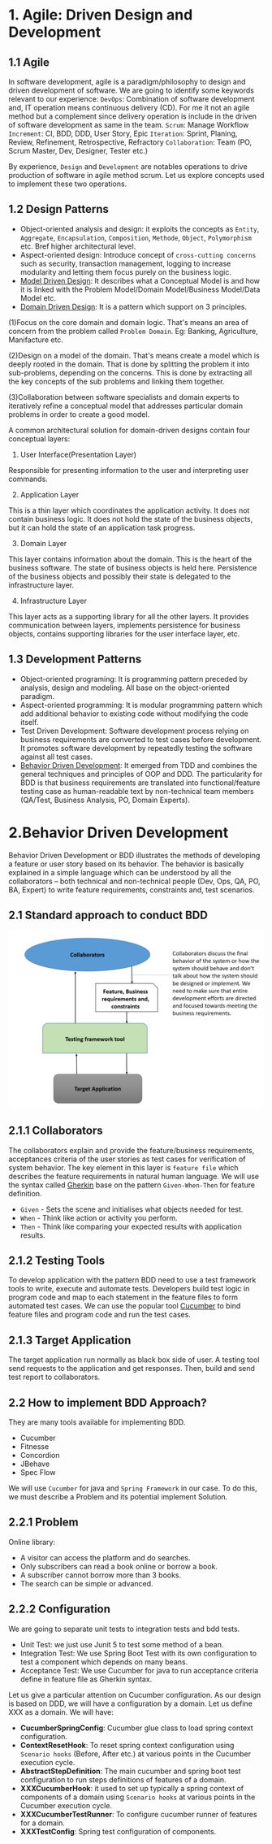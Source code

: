 # 1. Agile: Driven Design and Development
## 1.1 Agile
In software development, agile is a paradigm/philosophy to design and driven development of software.
We are going to identify some keywords relevant to our experience:
`DevOps`: Combination of software development and, IT operation means continuous delivery (CD). For me it not an agile method but a complement since delivery operation is include in the driven of software development as same in the team. 
`Scrum`: Manage Workflow
`Increment`: CI, BDD, DDD, User Story, Epic
`Iteration`: Sprint, Planing, Review, Refinement, Retrospective, Refractory 
`Collaboration`: Team (PO, Scrum Master, Dev, Designer, Tester etc.)

By experience, `Design` and `Development` are notables operations to drive production of software in agile method scrum. Let us explore concepts used to implement these two operations.
## 1.2 Design Patterns
* Object-oriented analysis and design: 
it exploits the concepts as `Entity`, `Aggregate`, `Encapsulation`, `Composition`, `Methode`, `Object`, `Polymorphism` etc. Bref higher architectural level.
* Aspect-oriented design: 
Introduce concept of `cross-cutting concerns` such as security, transaction management, logging to increase modularity and letting them focus purely on the business logic.
* [Model Driven Design](https://www.todaysoftmag.com/article/1529/model-driven-design-theory-to-practice): It describes what a Conceptual Model is and how it is linked with the Problem Model/Domain Model/Business Model/Data Model etc.
* [Domain Driven Design](http://www.infoq.com/minibooks/domain-drivendesign-quickly): It is a pattern which support on 3 principles. 

(1)Focus on the core domain and domain logic. That's means an area of concern from the problem called `Problem Domain`. Eg: Banking, Agriculture, Manifacture etc. 

(2)Design on a model of the domain. That's means create a model which is deeply rooted in the domain. That is done by splitting the problem it into sub-problems, depending on the concerns. This is done by extracting all the key concepts of the sub problems and linking them together.

(3)Collaboration between software specialists and domain experts to iteratively refine a conceptual model that addresses particular domain problems in order to create a good model.

A common architectural solution for domain-driven designs contain four conceptual layers:
1. User Interface(Presentation Layer)

Responsible for presenting information to the user and interpreting user commands.

2. Application Layer

This is a thin layer which coordinates the application activity. It does not contain business logic. It does not hold the state of the business objects, but it can hold the state of an application task progress.

3. Domain Layer 

This layer contains information about the domain. This is the heart of the business software. The state of business objects is held here. Persistence of the business objects and possibly their state is delegated to the infrastructure layer.

4. Infrastructure Layer

This layer acts as a supporting library for all the other layers. It provides communication between layers, implements persistence for business objects, contains supporting libraries for the user interface layer, etc.

## 1.3 Development Patterns
* Object-oriented programing: It is programming pattern preceded by analysis, design and modeling. All base on the object-oriented paradigm.
* Aspect-oriented programming: It is modular programming pattern which add additional behavior to existing code without modifying the code itself.
* Test Driven Development: Software development process relying on business requirements are converted to test cases before development. It promotes software development by repeatedly testing the software against all test cases.
* [Behavior Driven Development](https://en.wikipedia.org/wiki/Behavior-driven_development): It emerged from TDD and combines the general techniques and principles of OOP and DDD. The particularity for BDD is that business requirements are translated into functional/feature testing case as human-readable text by non-technical team members (QA/Test, Business Analysis, PO, Domain Experts).

# 2.Behavior Driven Development
Behavior Driven Development or BDD illustrates the methods of developing a feature or user story based on its behavior.
The behavior is basically explained in a simple language which can be understood by all the collaborators – both technical and non-technical people (Dev, Ops, QA, PO, BA, Expert) to write feature requirements, constraints and, test scenarios.

## 2.1 Standard approach to conduct BDD
![Standard approach to conduct BDD](bdd-workflow.PNG)
## 2.1.1 Collaborators
The collaborators explain and provide the feature/business requirements, acceptances criteria of the user stories as test cases for verification of system behavior. 
The key element in this layer is `feature file` which describes the feature requirements in natural human language.
We will use the syntax called [Gherkin](https://cucumber.io/docs/gherkin/) base on the pattern `Given-When-Then` for feature definition.
* `Given` - Sets the scene and initialises what objects needed for test.
* `When` - Think like action or activity you perform.
* `Then` - Think like comparing your expected results with application results.

## 2.1.2 Testing Tools
To develop application with the pattern BDD need to use a test framework tools to write, execute and automate tests. Developers build test logic in program code and map to each statement in the feature files to form automated test cases.
We can use the popular tool [Cucumber](https://cucumber.io/docs/cucumber/) to bind feature files and program code and run the test cases.

## 2.1.3 Target Application
The target application run normally as black box side of user. A testing tool send requests to the application and get responses. Then, build and send test report to collaborators.

## 2.2 How to implement BDD Approach?
They are many tools available for implementing BDD. 
* Cucumber
* Fitnesse
* Concordion
* JBehave
* Spec Flow

We will use `Cucumber` for java and `Spring Framework` in our case. To do this, we must describe a Problem and its potential implement Solution.

## 2.2.1 Problem
Online library:
* A visitor can access the platform and do searches.
* Only subscribers can read a book online or borrow a book.
* A subscriber cannot borrow more than 3 books.
* The search can be simple or advanced.

## 2.2.2 Configuration
We are going to separate unit tests to integration tests and bdd tests.
* Unit Test: we just use Junit 5 to test some method of a bean.
* Integration Test: We use Spring Boot Test with its own configuration to test a component which depends on many beans.
* Acceptance Test: We use Cucumber for java to run acceptance criteria define in feature file as Gherkin syntax.

Let us give a particular attention on Cucumber configuration. As our design is based on DDD, we will have a configuration by a domain.
Let us define XXX as a domain. We will have:
* **CucumberSpringConfig**: Cucumber glue class to load spring context configuration.
* **ContextResetHook**: To reset spring context configuration using `Scenario hooks` (Before, After etc.) at various points in the Cucumber execution cycle.
* **AbstractStepDefinition**: The main cucumber and spring boot test configuration to run steps definitions of features of a domain.
* **XXXCucumberHook**: it used to set up typically a spring context of components of a domain using `Scenario hooks` at various points in the Cucumber execution cycle.
* **XXXCucumberTestRunner**: To configure cucumber runner of features for a domain.
* **XXXTestConfig**: Spring test configuration of components.
